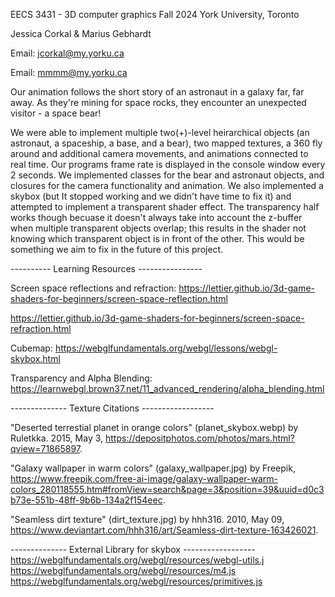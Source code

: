 EECS 3431 - 3D computer graphics
Fall 2024 York University, Toronto

Jessica Corkal & Marius Gebhardt

Email: jcorkal@my.yorku.ca

Email: mmmm@my.yorku.ca 

Our animation follows the short story of an astronaut in a galaxy far, far away. As they're mining for space rocks, they encounter an unexpected visitor - a space bear!

We were able to implement multiple two(+)-level heirarchical objects (an astronaut, a spaceship, a base, and a bear), two mapped textures, a 360
fly around and additional camera movements, and animations connected to real time. Our programs frame rate is displayed in the console window 
every 2 seconds. We implemented classes for the bear and astronaut objects, and closures for the camera functionality and animation. We also implemented a skybox (but It stopped working and we didn't have time to fix it) and attempted to implement a transparent shader effect. The transparency half works though becuase it doesn't always take into account the z-buffer when multiple transparent objects overlap; this results in the shader not knowing which transparent object is in front of the other.
This would be something we aim to fix in the future of this project.

---------- Learning Resources ----------------

Screen space reflections and refraction:
https://lettier.github.io/3d-game-shaders-for-beginners/screen-space-reflection.html

https://lettier.github.io/3d-game-shaders-for-beginners/screen-space-refraction.html

Cubemap:
https://webglfundamentals.org/webgl/lessons/webgl-skybox.html

Transparency and Alpha Blending:
https://learnwebgl.brown37.net/11_advanced_rendering/alpha_blending.html 

-------------- Texture Citations ------------------

"Deserted terrestial planet in orange colors" (planet_skybox.webp) by Ruletkka. 2015, May 3, https://depositphotos.com/photos/mars.html?qview=71865897.

"Galaxy wallpaper in warm colors" (galaxy_wallpaper.jpg) by Freepik, https://www.freepik.com/free-ai-image/galaxy-wallpaper-warm-colors_280118555.htm#fromView=search&page=3&position=39&uuid=d0c3b73e-551b-48ff-9b6b-134a2f154eec.

"Seamless dirt texture" (dirt_texture.jpg) by hhh316. 2010, May 09, https://www.deviantart.com/hhh316/art/Seamless-dirt-texture-163426021.

-------------- External Library for skybox  ------------------
https://webglfundamentals.org/webgl/resources/webgl-utils.j
https://webglfundamentals.org/webgl/resources/m4.js
https://webglfundamentals.org/webgl/resources/primitives.js
